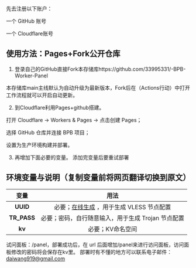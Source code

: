 先去注册以下账户：

一个 GitHub 账号

一个 Cloudflare账号

## 使用方法：Pages+Fork公开仓库
1. 登录自己的GitHub直接Fork本存储库https://github.com/33995331/-BPB-Worker-Panel

本存储库main主线默认为自动升级为最新版本，Fork后在（Actions行动）中打开工作流程就可以开启自动更新。

2. 到Cloudflare利用Pages+github搭建。

打开 Cloudflare → Workers & Pages → 点击创建 Pages；

选择 GitHub 仓库并连接 BPB 项目；

设置为生产环境构建并部署。

3. 再增加下面必要的变量。
 添加完变量后要重试部署
## 环境变量与说明（复制变量前将网页翻译切换到原文）
| 变量  | 用法 |
| :-------------: | :-------------: |
| **UUID**  | 必要；[在线生成](https://1024tools.com/uuid) ，用于生成 VLESS 节点配置 |
| **TR_PASS**  | 必要；密码，自行随意输入，用于生成 Trojan 节点配置  |
| **kv**  | 必要；KV命名空间  |

试问面板：/panel，部署成功后，在 url 后面增加/panel来进行访问面板，访问面板修改的密码将会保存在kv里。
部署时有不懂的地方可以联系电子邮件：daiwang919@gmail.com
